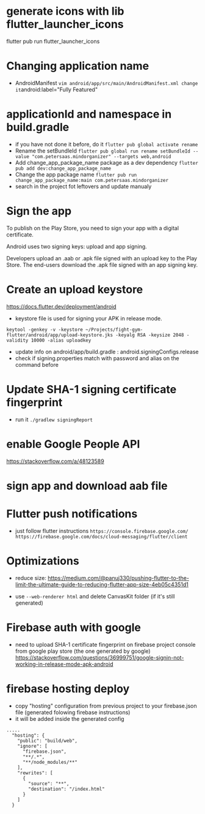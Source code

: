 # generate icons with lib flutter_launcher_icons

flutter pub run flutter_launcher_icons

# Changing application name

* AndroidManifest
`
vim android/app/src/main/AndroidManifest.xml
change it `android:label="Fully Featured"`
`

# applicationId and namespace in build.gradle

* if you have not done it before, do it
`
flutter pub global activate rename
`
* Rename the setBundleId
`
flutter pub global run rename setBundleId --value "com.petersaas.mindorganizer" --targets web,android
`
* Add change_app_package_name package as a dev dependency
`
flutter pub add dev:change_app_package_name
`
* Change the app package name
`
flutter pub run change_app_package_name:main com.petersaas.mindorganizer
`
* search in the project fot leftovers and update manualy

# Sign the app

To publish on the Play Store, you need to sign your app with a digital certificate.

Android uses two signing keys: upload and app signing.

Developers upload an .aab or .apk file signed with an upload key to the Play Store.
The end-users download the .apk file signed with an app signing key.

# Create an upload keystore
<https://docs.flutter.dev/deployment/android>

* keystore file is used for signing your APK in release mode.

`
keytool -genkey -v -keystore ~/Projects/fight-gym-flutter/android/app/upload-keystore.jks -keyalg RSA -keysize 2048 -validity 10000 -alias uploadkey
`

* update info on android/app/build.gradle : android.signingConfigs.release
* check if signing.properties match with password and alias on the command before

# Update SHA-1 signing certificate fingerprint

* run it
`
./gradlew signingReport
`
<!-- _not using firebase_ -->
<!-- * copy the SHA1 from the correct variant "release" or "debug" and update on Google api services > credentias > OAuth 2.0 Client IDs  -->

# enable Google People API
<https://stackoverflow.com/a/48123589>

# sign app and download aab file

# Flutter push notifications

* just follow flutter instructions
`
https://console.firebase.google.com/
https://firebase.google.com/docs/cloud-messaging/flutter/client
`

# Optimizations

* reduce size: <https://medium.com/@panuj330/pushing-flutter-to-the-limit-the-ultimate-guide-to-reducing-flutter-app-size-4eb05c4351d1>

- use `--web-renderer html` and delete CanvasKit folder (if it's still generated)

# Firebase auth with google

* need to upload SHA-1 certificate fingerprint on firebase project console from google play store (the one generated by google)
<https://stackoverflow.com/questions/36999751/google-signin-not-working-in-release-mode-apk-android>

# firebase hosting deploy

* copy "hosting" configuration from previous project to your firebase.json file (generated folowing firebase instructions)
* it will be added inside the generated config

```
.....
  "hosting": {
    "public": "build/web",
    "ignore": [
      "firebase.json",
      "**/.*",
      "**/node_modules/**"
    ],
    "rewrites": [
      {
        "source": "**",
        "destination": "/index.html"
      }
    ]
  }
```

